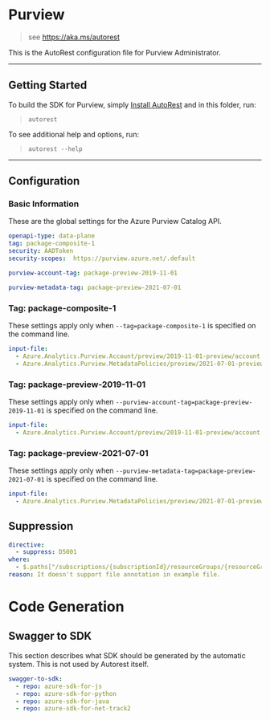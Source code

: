 # Purview

> see https://aka.ms/autorest

This is the AutoRest configuration file for Purview Administrator.

---

## Getting Started

To build the SDK for Purview, simply [Install AutoRest](https://aka.ms/autorest/install) and in this folder, run:

> `autorest`

To see additional help and options, run:

> `autorest --help`

---

## Configuration

### Basic Information

These are the global settings for the Azure Purview Catalog API.

``` yaml
openapi-type: data-plane
tag: package-composite-1
security: AADToken
security-scopes:  https://purview.azure.net/.default
```

```yaml $(purview-account)
purview-account-tag: package-preview-2019-11-01
```

```yaml $(purview-metadata)
purview-metadata-tag: package-preview-2021-07-01
```

### Tag: package-composite-1

These settings apply only when `--tag=package-composite-1` is specified on the command line.

```yaml $(tag) == 'package-composite-1'
input-file:
  - Azure.Analytics.Purview.Account/preview/2019-11-01-preview/account.json
  - Azure.Analytics.Purview.MetadataPolicies/preview/2021-07-01-preview/purviewMetadataPolicy.json
```

### Tag: package-preview-2019-11-01

These settings apply only when `--purview-account-tag=package-preview-2019-11-01` is specified on the command line.

```yaml $(purview-account-tag) == 'package-preview-2019-11-01'
input-file:
  - Azure.Analytics.Purview.Account/preview/2019-11-01-preview/account.json
```

### Tag: package-preview-2021-07-01

These settings apply only when `--purview-metadata-tag=package-preview-2021-07-01` is specified on the command line.

```yaml $(purview-metadata-tag) == 'package-preview-2021-07-01'
input-file:
  - Azure.Analytics.Purview.MetadataPolicies/preview/2021-07-01-preview/purviewMetadataPolicy.json
```

## Suppression

``` yaml
directive:
  - suppress: D5001
where:
  - $.paths["/subscriptions/{subscriptionId}/resourceGroups/{resourceGroupName}/xxx.get
reason: It doesn't support file annotation in example file.
```

# Code Generation

## Swagger to SDK

This section describes what SDK should be generated by the automatic system.
This is not used by Autorest itself.

``` yaml $(swagger-to-sdk)
swagger-to-sdk:
  - repo: azure-sdk-for-js
  - repo: azure-sdk-for-python
  - repo: azure-sdk-for-java
  - repo: azure-sdk-for-net-track2
```